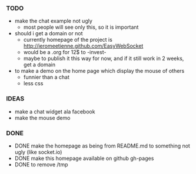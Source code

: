 ### TODO

* make the chat example not ugly
  * most people will see only this, so it is important
* should i get a domain or not
  * currently homepage of the project is http://jeromeetienne.github.com/EasyWebSocket
  * would be a .org for 12$ to -invest-
  * maybe to publish it this way for now, and if it still work in 2 weeks, get a domain
* to make a demo on the home page which display the mouse of others
  * funnier than a chat
  * less css


### IDEAS

* make a chat widget ala facebook
* make the mouse demo


### DONE

* DONE make the homepage as being from README.md to something not ugly (like socket.io)
* DONE make this homepage available on github gh-pages
* DONE to remove /tmp
